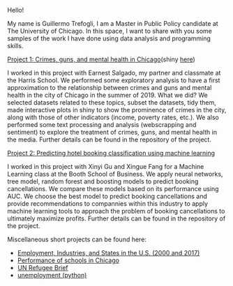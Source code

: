 Hello!

My name is Guillermo Trefogli, I am a Master in Public Policy candidate at The University of Chicago. In this space, I want to share with you some samples of the work I have done using data analysis and programming skills.

[Project 1: Crimes, guns, and mental health in Chicago](https://github.com/GTrefogliW/Crime-guns-and-mental-health-in-Chicago)(shiny [here](https://esalgado.shinyapps.io/final-project-salgadoe/))

I worked in this project with Earnest Salgado, my partner and classmate at the Harris School. We performed some exploratory analysis to have a first approximation to the relationship between crimes and guns and mental health in the city of Chicago in the summer of 2019. What we did? We selected datasets related to these topics, subset the datasets, tidy them, made interactive plots in shiny to show the prominence of crimes in the city, along with those of other indicators (income, poverty rates, etc.). We also performed some text processing and analysis (webscrapping and sentiment) to explore the treatment of crimes, guns, and mental health in the media. Further details can be found in the repository of the project.

[Project 2: Predicting hotel booking classification using machine learning](https://github.com/GTrefogliW/Classification---Hotel-booking-cancellations)

I worked in this project with Xinyi Gu and Xingue Fang for a Machine Learning class at the Booth School of Business. We apply neural networks, tree model, random forest and boosting models to predict booking cancellations. We compare these models based on its performance using AUC. We choose the best model to predict booking cancellations and provide recommendations to compannies within this industry to apply machine learning tools to approach the problem of booking cancellations to ultimately maximize profits. Further details can be found in the repository of the project.

Miscellaneous short projects can be found here:

- [Employment, Industries, and States in the U.S. (2000 and 2017)](https://github.com/GTrefogliW/Employment-Industries-and-States-2000-and-2017-)
- [Performance of schools in Chicago](https://github.com/GTrefogliW/Schools-performance-in-Chicago)
- [UN Refugee Brief](https://github.com/GTrefogliW/Sentiment---UN-Refugee-Newsletter)
- [unemployment (python)](https://github.com/GTrefogliW/Unemployment)
